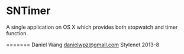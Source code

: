 SNTimer
=======

A single application on OS X which provides both stopwatch and timer function.


=======
Daniel Wang
danielwpz@gmail.com
Stylenet
2013-8
